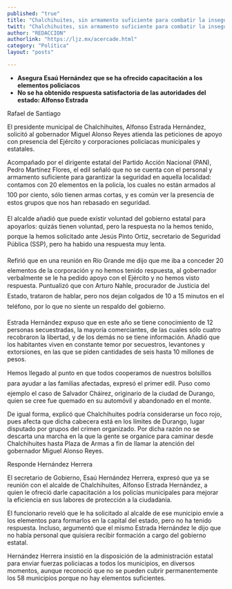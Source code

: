 ```yaml
---
published: "true"
title: "Chalchihuites, sin armamento suficiente para combatir la inseguridad: alcalde"
twitt: "Chalchihuites, sin armamento suficiente para combatir la inseguridad: alcalde"
author: "REDACCION"
authorlink: "https://ljz.mx/acercade.html"
category: "Política"
layout: "posts"

---
```


*   **Asegura Esaú Hernández que se ha ofrecido capacitación a los elementos policiacos**
*   **No se ha obtenido respuesta satisfactoria de las autoridades del estado: Alfonso Estrada**


  Rafael de Santiago



  El presidente municipal de Chalchihuites, Alfonso Estrada Hernández, solicitó al gobernador Miguel Alonso Reyes atienda las peticiones de apoyo con presencia del Ejército y corporaciones policiacas municipales y estatales.



  Acompañado por el dirigente estatal del Partido Acción Nacional (PAN), Pedro Martínez Flores, el edil señaló que no se cuenta con el personal y armamento suficiente para garantizar la seguridad en aquella localidad: contamos con 20 elementos en la policía, los cuales no están armados al 100 por ciento, sólo tienen armas cortas, y es común ver la presencia de estos grupos que nos han rebasado en seguridad.



  El alcalde añadió que puede existir voluntad del gobierno estatal para apoyarlos: quizás tienen voluntad, pero la respuesta no la hemos tenido, porque la hemos solicitado ante Jesús Pinto Ortiz, secretario de Seguridad Pública (SSP), pero ha habido una respuesta muy lenta.



  Refirió que en una reunión en Río Grande me dijo que me iba a conceder 20 elementos de la corporación y no hemos tenido respuesta, al gobernador verbalmente se le ha pedido apoyo con el Ejército y no hemos visto respuesta. Puntualizó que con Arturo Nahle, procurador de Justicia del Estado, trataron de hablar, pero nos dejan colgados de 10 a 15 minutos en el teléfono, por lo que no siente un respaldo del gobierno.



  Estrada Hernández expuso que en este año se tiene conocimiento de 12 personas secuestradas, la mayoría comerciantes, de las cuales sólo cuatro recobraron la libertad, y de los demás no se tiene información. Añadió que los habitantes viven en constante temor por secuestros, levantones y extorsiones, en las que se piden cantidades de seis hasta 10 millones de pesos.



  Hemos llegado al punto en que todos cooperamos de nuestros bolsillos para ayudar a las familias afectadas, expresó el primer edil. Puso como ejemplo el caso de Salvador Cháirez, originario de la ciudad de Durango, quien se cree fue quemado en su automóvil y abandonado en el monte.



  De igual forma, explicó que Chalchihuites podría considerarse un foco rojo, pues afecta que dicha cabecera está en los límites de Durango, lugar disputado por grupos del crimen organizado. Por dicha razón no se descarta una marcha en la que la gente se organice para caminar desde Chalchihuites hasta Plaza de Armas a fin de llamar la atención del gobernador Miguel Alonso Reyes.



  Responde Hernández Herrera



  El secretario de Gobierno, Esaú Hernández Herrera, expresó que ya se reunión con el alcalde de Chalchihuites, Alfonso Estrada Hernández, a quien le ofreció darle capacitación a los policías municipales para mejorar la eficiencia en sus labores de protección a la ciudadanía.



  El funcionario reveló que le ha solicitado al alcalde de ese municipio envíe a los elementos para formarlos en la capital del estado, pero no ha tenido respuesta. Incluso, argumentó que el mismo Estrada Hernández le dijo que no había personal que quisiera recibir formación a cargo del gobierno estatal.



  Hernández Herrera insistió en la disposición de la administración estatal para enviar fuerzas policiacas a todos los municipios, en diversos momentos, aunque reconoció que no se pueden cubrir permanentemente los 58 municipios porque no hay elementos suficientes.

